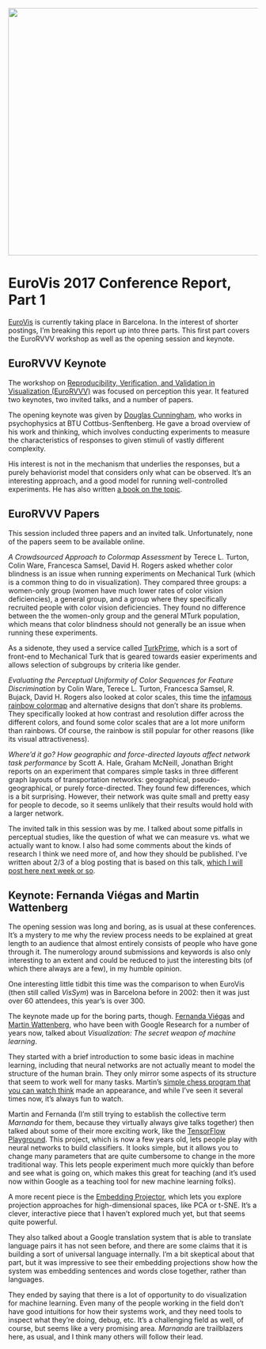<p align="center"><img src="https://media.eagereyes.org/wp-content/uploads/2017/06/dragon-gate.jpg" width="720" height="500" /></p>

# EuroVis 2017 Conference Report, Part 1

<a href="http://eurovis2017.virvig.es">EuroVis</a> is currently taking place in Barcelona. In the interest of shorter postings, I’m breaking this report up into three parts. This first part covers the EuroRVVV workshop as well as the opening session and keynote.

## EuroRVVV Keynote

The workshop on <a href="http://www.eurorvvv.org">Reproducibility, Verification, and Validation in Visualization (EuroRVVV)</a> was focused on perception this year. It featured two keynotes, two invited talks, and a number of papers.

The opening keynote was given by <a href="https://www.b-tu.de/en/graphic-systems">Douglas Cunningham</a>, who works in psychophysics at BTU Cottbus-Senftenberg. He gave a broad overview of his work and thinking, which involves conducting experiments to measure the characteristics of responses to given stimuli of vastly different complexity.

His interest is not in the mechanism that underlies the responses, but a purely behaviorist model that considers only what can be observed. It’s an interesting approach, and a good model for running well-controlled experiments. He has also written <a href="https://www.crcpress.com/Experimental-Design-From-User-Studies-to-Psychophysics/Cunningham-Wallraven/p/book/9781568814681">a book on the topic</a>.

## EuroRVVV Papers

This session included three papers and an invited talk. Unfortunately, none of the papers seem to be available online.

<em>A Crowdsourced Approach to Colormap Assessment</em> by Terece L. Turton, Colin Ware, Francesca Samsel, David H. Rogers asked whether color blindness is an issue when running experiments on Mechanical Turk (which is a common thing to do in visualization). They compared three groups: a women-only group (women have much lower rates of color vision deficiencies), a general group, and a group where they specifically recruited people with color vision deficiencies. They found no difference between the the women-only group and the general MTurk population, which means that color blindness should not generally be an issue when running these experiments.

As a sidenote, they used a service called <a href="https://www.turkprime.com">TurkPrime</a>, which is a sort of front-end to Mechanical Turk that is geared towards easier experiments and allows selection of subgroups by criteria like gender.

<em>Evaluating the Perceptual Uniformity of Color Sequences for Feature Discrimination</em> by Colin Ware, Terece L. Turton, Francesca Samsel, R. Bujack, David H. Rogers also looked at color scales, this time the <a href="/basics/rainbow-color-map">infamous rainbow colormap</a> and alternative designs that don’t share its problems. They specifically looked at how contrast and resolution differ across the different colors, and found some color scales that are a lot more uniform than rainbows. Of course, the rainbow is still popular for other reasons (like its visual attractiveness).

<em>Where’d it go? How geographic and force-directed layouts affect network task performance</em> by Scott A. Hale, Graham McNeill, Jonathan Bright reports on an experiment that compares simple tasks in three different graph layouts of transportation networks: geographical, pseudo-geographical, or purely force-directed. They found few differences, which is a bit surprising. However, their network was quite small and pretty easy for people to decode, so it seems unlikely that their results would hold with a larger network.

The invited talk in this session was by me. I talked about some pitfalls in perceptual studies, like the question of what we can measure vs. what we actually want to know. I also had some comments about the kinds of research I think we need more of, and how they should be published. I’ve written about 2/3 of a blog posting that is based on this talk, <a href="/blog/2017/building-bridges-between-insular-infovis-papers">which I will post here next week or so</a>.

## Keynote: Fernanda Viégas and Martin Wattenberg

The opening session was long and boring, as is usual at these conferences. It’s a mystery to me why the review process needs to be explained at great length to an audience that almost entirely consists of people who have gone through it. The numerology around submissions and keywords is also only interesting to an extent and could be reduced to just the interesting bits (of which there always are a few), in my humble opinion.

One interesting little tidbit this time was the comparison to when EuroVis (then still called <em>VisSym</em>) was in Barcelona before in 2002: then it was just over 60 attendees, this year’s is over 300.

The keynote made up for the boring parts, though. <a href="https://research.google.com/pubs/FernandaViegas.html">Fernanda Viégas</a> and <a href="https://research.google.com/pubs/MartinWattenberg.html">Martin Wattenberg</a>, who have been with Google Research for a number of years now, talked about <em>Visualization: The secret weapon of machine learning</em>.

They started with a brief introduction to some basic ideas in machine learning, including that neural networks are not actually meant to model the structure of the human brain. They only mirror some aspects of its structure that seem to work well for many tasks. Martin’s <a href="http://www.bewitched.com/chess/">simple chess program that you can watch think</a> made an appearance, and while I’ve seen it several times now, it’s always fun to watch.

Martin and Fernanda (I’m still trying to establish the collective term <em>Marnanda</em> for them, because they virtually always give talks together) then talked about some of their more exciting work, like the <a href="http://playground.tensorflow.org">TensorFlow Playground</a>. This project, which is now a few years old, lets people play with neural networks to build classifiers. It looks simple, but it allows you to change many parameters that are quite cumbersome to change in the more traditional way. This lets people experiment much more quickly than before and see what is going on, which makes this great for teaching (and it’s used now within Google as a teaching tool for new machine learning folks).

A more recent piece is the <a href="http://projector.tensorflow.org">Embedding Projector</a>, which lets you explore projection approaches for high-dimensional spaces, like PCA or t-SNE. It’s a clever, interactive piece that I haven’t explored much yet, but that seems quite powerful.

They also talked about a Google translation system that is able to translate language pairs it has not seen before, and there are some claims that it is building a sort of universal language internally. I’m a bit skeptical about that part, but it was impressive to see their embedding projections show how the system was embedding sentences and words close together, rather than languages.

They ended by saying that there is a lot of opportunity to do visualization for machine learning. Even many of the people working in the field don’t have good intuitions for how their systems work, and they need tools to inspect what they’re doing, debug, etc. It’s a challenging field as well, of course, but seems like a very promising area. <em>Marnanda</em> are trailblazers here, as usual, and I think many others will follow their lead.
